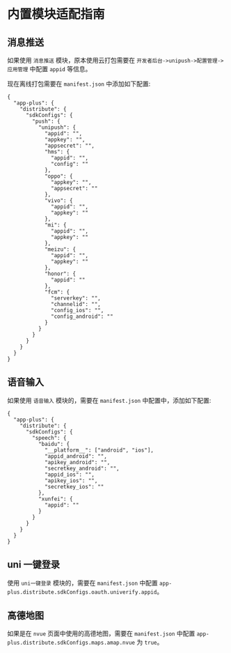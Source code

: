 # 内置模块适配指南

## 消息推送

如果使用 `消息推送` 模块，原本使用云打包需要在 `开发者后台->unipush->配置管理->应用管理` 中配置 `appid` 等信息。

现在离线打包需要在 `manifest.json` 中添加如下配置:

```jsonc
{
  "app-plus": {
    "distribute": {
      "sdkConfigs": {
        "push": {
          "unipush": {
            "appid": "",
            "appkey": "",
            "appsecret": "",
            "hms": {
              "appid": "",
              "config": ""
            },
            "oppo": {
              "appkey": "",
              "appsecret": ""
            },
            "vivo": {
              "appid": "",
              "appkey": ""
            },
            "mi": {
              "appid": "",
              "appkey": ""
            },
            "meizu": {
              "appid": "",
              "appkey": ""
            },
            "honor": {
              "appid": ""
            },
            "fcm": {
              "serverkey": "",
              "channelid": "",
              "config_ios": "",
              "config_android": ""
            }
          }
        }
      }
    }
  }
}
```

## 语音输入

如果使用 `语音输入` 模块的，需要在 `manifest.json` 中配置中，添加如下配置:

```jsonc
{
  "app-plus": {
    "distribute": {
      "sdkConfigs": {
        "speech": {
          "baidu": {
            "__platform__": ["android", "ios"],
            "appid_android": "",
            "apikey_android": "",
            "secretkey_android": "",
            "appid_ios": "",
            "apikey_ios": "",
            "secretkey_ios": ""
          },
          "xunfei": {
            "appid": ""
          }
        }
      }
    }
  }
}
```

## uni 一键登录

使用 `uni一键登录` 模块的，需要在 `manifest.json` 中配置 `app-plus.distribute.sdkConfigs.oauth.univerify.appid`。

## 高德地图

如果是在 `nvue` 页面中使用的高德地图，需要在 `manifest.json` 中配置 `app-plus.distribute.sdkConfigs.maps.amap.nvue` 为 `true`。
